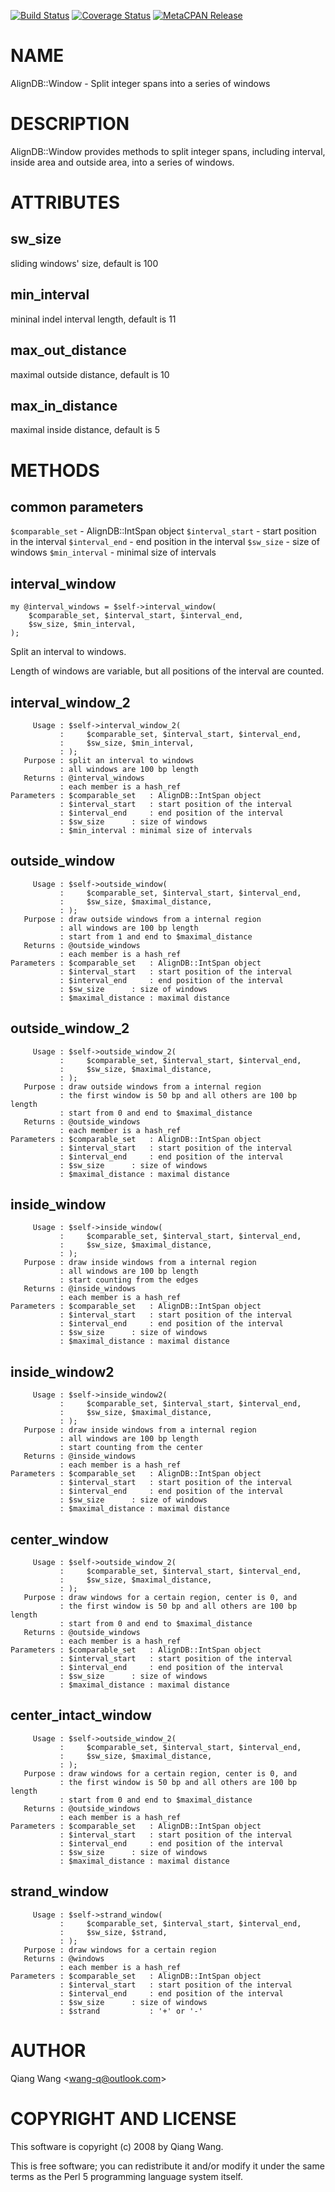[![Build Status](https://travis-ci.org/wang-q/AlignDB-Window.svg?branch=master)](https://travis-ci.org/wang-q/AlignDB-Window) [![Coverage Status](http://codecov.io/github/wang-q/AlignDB-Window/coverage.svg?branch=master)](https://codecov.io/github/wang-q/AlignDB-Window?branch=master) [![MetaCPAN Release](https://badge.fury.io/pl/AlignDB-Window.svg)](https://metacpan.org/release/AlignDB-Window)
# NAME

AlignDB::Window - Split integer spans into a series of windows

# DESCRIPTION

AlignDB::Window provides methods to split integer spans, including interval, inside area and
outside area, into a series of windows.

# ATTRIBUTES

## sw\_size

sliding windows' size, default is 100

## min\_interval

mininal indel interval length, default is 11

## max\_out\_distance

maximal outside distance, default is 10

## max\_in\_distance

maximal inside distance, default is 5

# METHODS

## common parameters

`$comparable_set` - AlignDB::IntSpan object
`$interval_start` - start position in the interval
`$interval_end`   - end position in the interval
`$sw_size`        - size of windows
`$min_interval`   - minimal size of intervals

## interval\_window

    my @interval_windows = $self->interval_window(
        $comparable_set, $interval_start, $interval_end,
        $sw_size, $min_interval,
    );

Split an interval to windows.

Length of windows are variable, but all positions of the interval are counted.

## interval\_window\_2

         Usage : $self->interval_window_2(
               :     $comparable_set, $interval_start, $interval_end,
               :     $sw_size, $min_interval,
               : );
       Purpose : split an interval to windows
               : all windows are 100 bp length
       Returns : @interval_windows
               : each member is a hash_ref
    Parameters : $comparable_set   : AlignDB::IntSpan object
               : $interval_start   : start position of the interval
               : $interval_end     : end position of the interval
               : $sw_size      : size of windows
               : $min_interval : minimal size of intervals

## outside\_window

         Usage : $self->outside_window(
               :     $comparable_set, $interval_start, $interval_end,
               :     $sw_size, $maximal_distance,
               : );
       Purpose : draw outside windows from a internal region
               : all windows are 100 bp length
               : start from 1 and end to $maximal_distance
       Returns : @outside_windows
               : each member is a hash_ref
    Parameters : $comparable_set   : AlignDB::IntSpan object
               : $interval_start   : start position of the interval
               : $interval_end     : end position of the interval
               : $sw_size      : size of windows
               : $maximal_distance : maximal distance

## outside\_window\_2

         Usage : $self->outside_window_2(
               :     $comparable_set, $interval_start, $interval_end,
               :     $sw_size, $maximal_distance,
               : );
       Purpose : draw outside windows from a internal region
               : the first window is 50 bp and all others are 100 bp length
               : start from 0 and end to $maximal_distance
       Returns : @outside_windows
               : each member is a hash_ref
    Parameters : $comparable_set   : AlignDB::IntSpan object
               : $interval_start   : start position of the interval
               : $interval_end     : end position of the interval
               : $sw_size      : size of windows
               : $maximal_distance : maximal distance

## inside\_window

         Usage : $self->inside_window(
               :     $comparable_set, $interval_start, $interval_end,
               :     $sw_size, $maximal_distance,
               : );
       Purpose : draw inside windows from a internal region
               : all windows are 100 bp length
               : start counting from the edges
       Returns : @inside_windows
               : each member is a hash_ref
    Parameters : $comparable_set   : AlignDB::IntSpan object
               : $interval_start   : start position of the interval
               : $interval_end     : end position of the interval
               : $sw_size      : size of windows
               : $maximal_distance : maximal distance

## inside\_window2

         Usage : $self->inside_window2(
               :     $comparable_set, $interval_start, $interval_end,
               :     $sw_size, $maximal_distance,
               : );
       Purpose : draw inside windows from a internal region
               : all windows are 100 bp length
               : start counting from the center
       Returns : @inside_windows
               : each member is a hash_ref
    Parameters : $comparable_set   : AlignDB::IntSpan object
               : $interval_start   : start position of the interval
               : $interval_end     : end position of the interval
               : $sw_size      : size of windows
               : $maximal_distance : maximal distance

## center\_window

         Usage : $self->outside_window_2(
               :     $comparable_set, $interval_start, $interval_end,
               :     $sw_size, $maximal_distance,
               : );
       Purpose : draw windows for a certain region, center is 0, and
               : the first window is 50 bp and all others are 100 bp length
               : start from 0 and end to $maximal_distance
       Returns : @outside_windows
               : each member is a hash_ref
    Parameters : $comparable_set   : AlignDB::IntSpan object
               : $interval_start   : start position of the interval
               : $interval_end     : end position of the interval
               : $sw_size      : size of windows
               : $maximal_distance : maximal distance

## center\_intact\_window

         Usage : $self->outside_window_2(
               :     $comparable_set, $interval_start, $interval_end,
               :     $sw_size, $maximal_distance,
               : );
       Purpose : draw windows for a certain region, center is 0, and
               : the first window is 50 bp and all others are 100 bp length
               : start from 0 and end to $maximal_distance
       Returns : @outside_windows
               : each member is a hash_ref
    Parameters : $comparable_set   : AlignDB::IntSpan object
               : $interval_start   : start position of the interval
               : $interval_end     : end position of the interval
               : $sw_size      : size of windows
               : $maximal_distance : maximal distance

## strand\_window

         Usage : $self->strand_window(
               :     $comparable_set, $interval_start, $interval_end,
               :     $sw_size, $strand,
               : );
       Purpose : draw windows for a certain region
       Returns : @windows
               : each member is a hash_ref
    Parameters : $comparable_set   : AlignDB::IntSpan object
               : $interval_start   : start position of the interval
               : $interval_end     : end position of the interval
               : $sw_size      : size of windows
               : $strand           : '+' or '-'

# AUTHOR

Qiang Wang &lt;wang-q@outlook.com>

# COPYRIGHT AND LICENSE

This software is copyright (c) 2008 by Qiang Wang.

This is free software; you can redistribute it and/or modify it under
the same terms as the Perl 5 programming language system itself.
